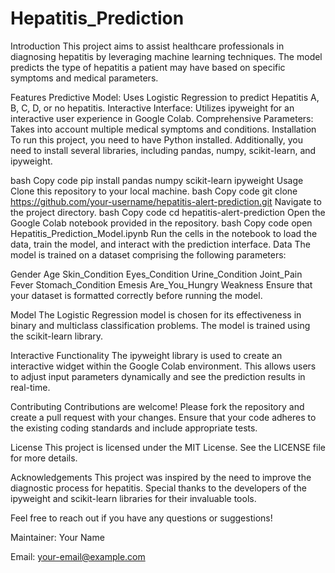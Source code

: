 # Hepatitis_Prediction
Introduction
This project aims to assist healthcare professionals in diagnosing hepatitis by leveraging machine learning techniques. The model predicts the type of hepatitis a patient may have based on specific symptoms and medical parameters.

Features
Predictive Model: Uses Logistic Regression to predict Hepatitis A, B, C, D, or no hepatitis.
Interactive Interface: Utilizes ipyweight for an interactive user experience in Google Colab.
Comprehensive Parameters: Takes into account multiple medical symptoms and conditions.
Installation
To run this project, you need to have Python installed. Additionally, you need to install several libraries, including pandas, numpy, scikit-learn, and ipyweight.

bash
Copy code
pip install pandas numpy scikit-learn ipyweight
Usage
Clone this repository to your local machine.
bash
Copy code
git clone https://github.com/your-username/hepatitis-alert-prediction.git
Navigate to the project directory.
bash
Copy code
cd hepatitis-alert-prediction
Open the Google Colab notebook provided in the repository.
bash
Copy code
open Hepatitis_Prediction_Model.ipynb
Run the cells in the notebook to load the data, train the model, and interact with the prediction interface.
Data
The model is trained on a dataset comprising the following parameters:

Gender
Age
Skin_Condition
Eyes_Condition
Urine_Condition
Joint_Pain
Fever
Stomach_Condition
Emesis
Are_You_Hungry
Weakness
Ensure that your dataset is formatted correctly before running the model.

Model
The Logistic Regression model is chosen for its effectiveness in binary and multiclass classification problems. The model is trained using the scikit-learn library.

Interactive Functionality
The ipyweight library is used to create an interactive widget within the Google Colab environment. This allows users to adjust input parameters dynamically and see the prediction results in real-time.

Contributing
Contributions are welcome! Please fork the repository and create a pull request with your changes. Ensure that your code adheres to the existing coding standards and include appropriate tests.

License
This project is licensed under the MIT License. See the LICENSE file for more details.

Acknowledgements
This project was inspired by the need to improve the diagnostic process for hepatitis. Special thanks to the developers of the ipyweight and scikit-learn libraries for their invaluable tools.

Feel free to reach out if you have any questions or suggestions!

Maintainer: Your Name

Email: your-email@example.com
